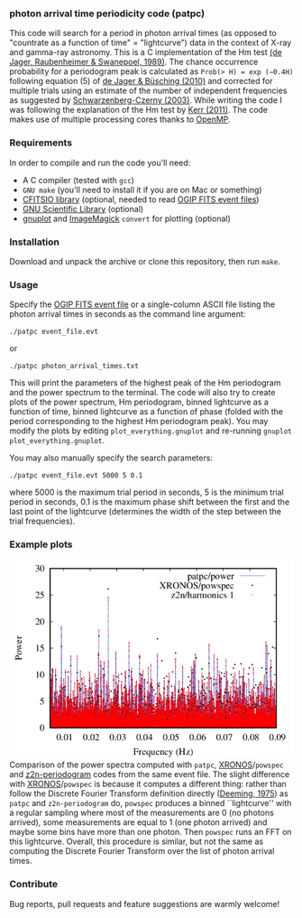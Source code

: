 ### photon arrival time periodicity code (patpc)
This code will search for a period in photon arrival times (as opposed to "countrate as a function of time" = "lightcurve") data in the context of X-ray and gamma-ray astronomy. This is a C implementation of the Hm test [(de Jager, Raubenheimer & Swanepoel, 1989)](https://ui.adsabs.harvard.edu/abs/1989A&A...221..180D). The chance occurrence probability for a periodogram peak is calculated as `Prob(> H) = exp (−0.4H)` following equation (5) of [de Jager & Büsching (2010)](https://ui.adsabs.harvard.edu/abs/2010A&A...517L...9D) and corrected for multiple trials using an estimate of the number of independent frequencies as suggested by [Schwarzenberg-Czerny (2003)](https://adsabs.harvard.edu/abs/2003ASPC..292..383S). While writing the code I was following the explanation of the Hm test by [Kerr (2011)](http://adsabs.harvard.edu/abs/2011ApJ...732...38K). The code makes use of multiple processing cores thanks to [OpenMP](https://en.wikipedia.org/wiki/OpenMP).

### Requirements
In order to compile and run the code you'll need:
* A C compiler (tested with `gcc`)
* `GNU make` (you'll need to install it if you are on Mac or something)
* [CFITSIO library](https://heasarc.gsfc.nasa.gov/fitsio/) (optional, needed to read [OGIP FITS event files](https://heasarc.gsfc.nasa.gov/docs/heasarc/ofwg/docs/events/ogip_94_003/ogip_94_003.html))
* [GNU Scientific Library](https://en.wikipedia.org/wiki/GNU_Scientific_Library) (optional)
* [gnuplot](https://en.wikipedia.org/wiki/Gnuplot) and [ImageMagick](https://en.wikipedia.org/wiki/ImageMagick) `convert` for plotting (optional)

### Installation
Download and unpack the archive or clone this repository, then run `make`.

### Usage
Specify the [OGIP FITS event file](https://heasarc.gsfc.nasa.gov/docs/heasarc/ofwg/docs/events/ogip_94_003/ogip_94_003.html) or a single-column ASCII file listing the photon arrival times in seconds as the command line argument:
````
./patpc event_file.evt
````
or
````
./patpc photon_arrival_times.txt
````
This will print the parameters of the highest peak of the Hm periodogram and the power spectrum to the terminal. The code will also try to create plots of the power spectrum, Hm periodogram, binned lightcurve as a function of time, binned lightcurve as a function of phase (folded with the period corresponding to the highest Hm periodogram peak).
You may modify the plots by editing `plot_everything.gnuplot` and re-running `gnuplot plot_everything.gnuplot`.

You may also manually specify the search parameters:
````
./patpc event_file.evt 5000 5 0.1
````
where 5000 is the maximum trial period in seconds, 5 is the minimum trial period in seconds, 0.1 is the maximum phase shift between the first and the last point of the lightcurve (determines the width of the step between the trial frequencies).

### Example plots

![](images_for_README/powerspec_comparison_with_xronos.png)
Comparison of the power spectra computed with `patpc`, [XRONOS](https://heasarc.gsfc.nasa.gov/xanadu/xronos/xronos.html)/`powspec`
and [z2n-periodogram](https://github.com/YohanAlexander/z2n-periodogram) codes from the same event file.
The slight difference with [XRONOS](https://heasarc.gsfc.nasa.gov/xanadu/xronos/xronos.html)/`powspec`
is because it computes a different thing: rather than follow the Discrete
Fourier Transform definition directly ([Deeming, 1975](https://ui.adsabs.harvard.edu/abs/1975Ap%26SS..36..137D/abstract)) 
as `patpc` and `z2n-periodogram` do, 
`powspec` produces a binned ``lightcurve'' with a regular sampling where most of 
the measurements are 0 (no photons arrived), 
some measurements are equal to 1 (one photon arrived) and maybe some bins have more than one photon.
Then `powspec` runs an FFT on this lightcurve. Overall, this procedure is
similar, but not the same as computing the Discrete Fourier Transform over
the list of photon arrival times.

### Contribute

Bug reports, pull requests and feature suggestions are warmly welcome!
